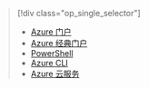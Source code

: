 > [!div class="op_single_selector"]
> * [Azure 门户](../articles/load-balancer/load-balancer-get-started-internet-portal.md)
> * [Azure 经典门户](../articles/load-balancer/load-balancer-get-started-internet-classic-portal.md)
> * [PowerShell](../articles/load-balancer/load-balancer-get-started-internet-classic-ps.md)
> * [Azure CLI](../articles/load-balancer/load-balancer-get-started-internet-classic-cli.md)
> * [Azure 云服务](../articles/load-balancer/load-balancer-get-started-internet-classic-cloud.md)


<!--HONumber=Jan17_HO3-->


